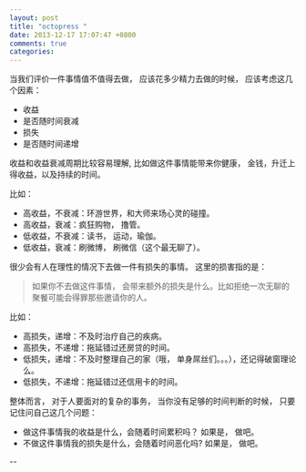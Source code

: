 ```yaml
---
layout: post
title: "octopress "
date: 2013-12-17 17:07:47 +0800
comments: true
categories: 
---
```


当我们评价一件事情值不值得去做， 应该花多少精力去做的时候， 应该考虑这几个因素：

* 收益
* 是否随时间衰减
* 损失
* 是否随时间递增

收益和收益衰减周期比较容易理解, 比如做这件事情能带来你健康， 金钱，升迁上得收益，以及持续的时间。

比如：

* 高收益，不衰减：环游世界，和大师来场心灵的碰撞。
* 高收益，衰减：疯狂购物， 撸管。
* 低收益，不衰减：读书， 运动，瑜伽。
* 低收益，衰减：刷微博， 刷微信（这个最无聊了）。

很少会有人在理性的情况下去做一件有损失的事情。
这里的损害指的是：
> 如果你不去做这件事情， 会带来额外的损失是什么。比如拒绝一次无聊的聚餐可能会得罪那些邀请你的人。

比如：

* 高损失，递增：不及时治疗自己的疾病。
* 高损失，不递增：拖延错过还房贷的时间。
* 低损失，递增：不及时整理自己的家（哦， 单身屌丝们。。。），还记得破窗理论么。
* 低损失，不递增：拖延错过还信用卡的时间。

整体而言， 对于人要面对的复杂的事务， 当你没有足够的时间判断的时候， 只要记住问自己这几个问题：

* 做这件事情我的收益是什么，会随着时间累积吗？ 如果是， 做吧。
* 不做这件事情我的损失是什么，会随着时间恶化吗? 如果是， 做吧。



 

--
